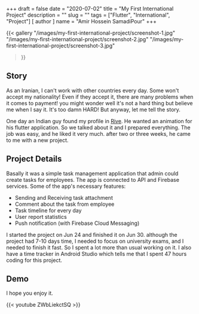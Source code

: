 +++
draft = false
date = "2020-07-02"
title = "My First International Project"
description = ""
slug = "" 
tags = ["Flutter", "International", "Project"]
[ author ]
  name = "Amir Hossein SamadiPour"
+++

{{< gallery
    "/images/my-first-international-project/screenshot-1.jpg"
    "/images/my-first-international-project/screenshot-2.jpg"
    "/images/my-first-international-project/screenshot-3.jpg"
>}}

## Story
As an Iranian, I can't work with other countries every day. Some won't accept my nationality! 
Even if they accept it, there are many problems when it comes to payment!
you might wonder well it's not a hard thing but believe me when I say it.
It's too damn HARD! But anyway, let me tell the story.

One day an Indian guy found my profile in [Rive](https://rive.app/a/SamadiPour/).
He wanted an animation for his flutter application. So we talked about it and I prepared everything. 
The job was easy, and he liked it very much. after two or three weeks, he came to me with a new project.

## Project Details
Basally it was a simple task management application that admin could create tasks for employees.
The app is connected to API and Firebase services. Some of the app's necessary features:

- Sending and Receiving task attachment
- Comment about the task from employee
- Task timeline for every day
- User report statistics
- Push notification (with Firebase Cloud Messaging)

I started the project on Jun 24 and finished it on Jun 30. although the project had 7-10 days time, I needed to focus on
university exams, and I needed to finish it fast. So I spent a lot more than usual working on it. I also have
a time tracker in Android Studio which tells me that I spent 47 hours coding for this project.

## Demo
I hope you enjoy it.

{{< youtube ZWbLiekctSQ >}}